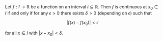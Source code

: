 Let $f:I\to\mathbb R$ be a function on an interval $I\subseteq \mathbb R$. 
Then $f$ is continuous at $x_0\in I$ if and only if for any $\epsilon>0$ 
there exists $\delta>0$ (depending on $\epsilon$) such that 

$$
|f(x)-f(x_0)| < \epsilon
$$

for all $x\in I$ with $|x-x_0|<\delta$.
